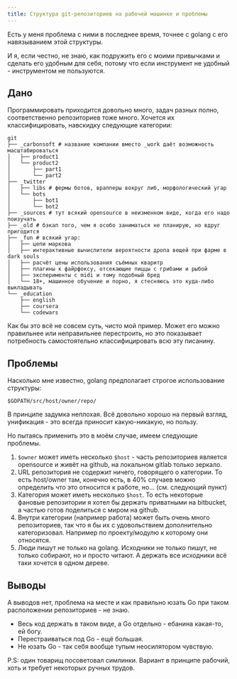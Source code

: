 ```yaml
---
title: Структура git-репозиториев на рабочей машинке и проблемы
---
```


Есть у меня проблема с ними в последнее время, точнее с golang с его навязыванием этой структуры.

И я, если честно, не знаю, как подружить его с моими привычками и сделать его удобным для себя, потому что если инструмент не удобный - инструментом не пользуются.

## Дано

Программировать приходится довольно много, задач разных полно, соответственно репозиториев тоже много. Хочется их классифицировать, навскидку следующие категории:

```
git
├── _carbonsoft # название компании вместо _work даёт возможность масштабироваться
│   ├── product1
│   └── product2
│       ├── part1
│       └── part2
├── _twitter
│   ├── libs # фермы ботов, врапперы вокруг либ, морфологический угар
│   └── bots
│       ├── bot1
│       └── bot2
├── _sources # тут всякий opensource в неизменном виде, когда его надо поизучать
├── _old # бэкап того, чем я особо заниматься не планирую, но вдруг пригодится
├── _fun # всякий угар:
│   ├── цепи маркова
│   ├── интерактивные вычислители вероятности дропа вещей при фарме в dark souls
│   ├── расчёт цены использования съёмных кваритр
│   ├── плагины к файрфоксу, отсекающие пиццы с грибами и рыбой
│   ├── эксперименты с midi и тому подобный бред
│   └── 18+, машинное обучение и порно, я стесняюсь это куда-либо выкладывать
└── _education
    ├── english
    ├── coursera
    └── codewars
```

Как бы это всё не совсем суть, чисто мой пример. Может его можно правильнее или неправильнее перестроить, но это показывает потребность самостоятельно классифицировать всю эту писанину.

## Проблемы

Насколько мне известно, golang предполагает строгое использование структуры:

``` shell
$GOPATH/src/host/owner/repo/
```

В принципе задумка неплохая. Всё довольно хорошо на первый взгляд, унификация - это всегда приносит какую-никакую, но пользу.

Но пытаясь применить это в моём случае, имеем следующие проблемы.

1. `$owner` может иметь несколько `$host` - часть репозиториев является opensource и живёт на github, на локальном gitlab только зеркало.
2. URL репозитория не содержит ничего, говорящего о категории. То есть host/owner там, конечно есть, в 40% случаев можно определить что это относится к работе, но... (см. следующий пункт)
3. Категория может иметь несколько `$host`. То есть некоторые фановые репозитории я хотел бы держать приватными на bitbucket, а частью готов поделиться с миром на github.
4. Внутри категории (например работа) может быть очень много репозиториев, так что я бы их с удовольствием дополнительно категоризовал. Например по проекту/модулю к которому они относятся.
5. Люди пишут не только на golang. Исходники не только пишут, не только собирают, но и просто читают. А держать все исходники всё таки хочется в одном дереве.

## Выводы

А выводов нет, проблема на месте и как правильно юзать Go при таком расположении репозиториев - не знаю.

- Весь код держать в таком виде, а Go отдельно - ебанина какая-то, ей богу.
- Перестраиваться под Go - ещё большая.
- Не юзать Go - так себя вообще тупым неосилятором чувствую.

P.S: один товарищ посоветовал симлинки. Вариант в принципе рабочий, хоть и требует некоторых ручных трудов.
